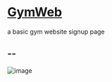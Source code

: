 # [GymWeb](http://127.0.0.1:5500/index.html)
a basic gym website signup page
## --
![image](https://github.com/VidushiSingh56/GymWeb/assets/121214099/e8a74f11-1ac0-4101-8285-071199f2ccbe)
